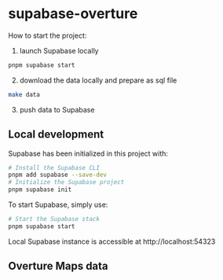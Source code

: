 # supabase-overture

How to start the project:

1. launch Supabase locally
```sh
pnpm supabase start
```
2. download the data locally and prepare as sql file
```sh
make data
```
3. push data to Supabase

## Local development

Supabase has been initialized in this project with:
```sh
# Install the Supabase CLI
pnpm add supabase --save-dev
# Initialize the Supabase project
pnpm supabase init
```

To start Supabase, simply use:
```sh
# Start the Supabase stack
pnpm supabase start
```
Local Supabase instance is accessible at http://localhost:54323

## Overture Maps data